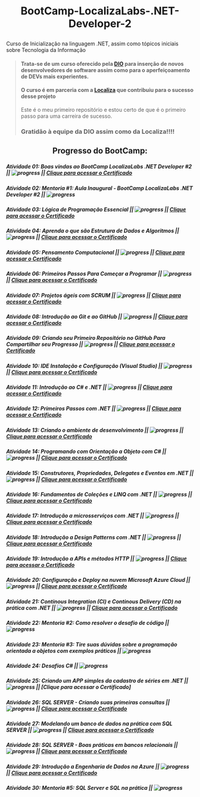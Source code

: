 # <p align="center">BootCamp-LocalizaLabs-.NET-Developer-2</p>
Curso de Inicialização na linguagem .NET, assim como tópicos iniciais sobre Tecnologia da Informação

> #### Trata-se de um curso oferecido pela [DIO](https://web.dio.me/) para inserção de novos desenvolvedores de software assim como para o aperfeiçoamento de DEVs mais experientes.
> #### O curso é em parceria com a [Localiza](https://www.localiza.com/brasil/pt-br) que contribuiu para o sucesso desse projeto
> 
> Este é o meu primeiro repositório e estou certo de que é o primeiro passo para uma carreira de sucesso.
> ### Gratidão à equipe da DIO assim como da Localiza!!!!


## <p align="center">Progresso do BootCamp:</p>

##### Atividade 01: Boas vindas ao BootCamp LocalizaLabs .NET Developer #2 || ![progress](https://progress-bar.dev/100/ "progresso") || [Clique para acessar o Certificado](https://github.com/michel-74/BootCamp-LocalizaLabs-.NET-Developer-2/blob/main/05%20Certificacoes/00%20Certificado%20de%20Boas%20Vindas%20ao%20Bootcamp%20LocalizaLabs.pdf)
##### Atividade 02: Mentoria #1: Aula Inaugural - BootCamp LocalizaLabs .NET Developer #2 || ![progress](https://progress-bar.dev/100/ "progresso")
##### Atividade 03: Lógica de Programação Essencial || ![progress](https://progress-bar.dev/100/ "progresso") || [Clique para acessar o Certificado](https://github.com/michel-74/BootCamp-LocalizaLabs-.NET-Developer-2/blob/main/05%20Certificacoes/02%20Certificado%20de%20Logica%20de%20Programacao%20Essencial.pdf)
##### Atividade 04: Aprenda o que são Estrutura de Dados e Algoritmos || ![progress](https://progress-bar.dev/100/ "progresso") || [Clique para acessar o Certificado](https://github.com/michel-74/BootCamp-LocalizaLabs-.NET-Developer-2/blob/main/05%20Certificacoes/03%20Certificado%20de%20Estrutura%20de%20Dados%20e%20Algoritmo.pdf)
##### Atividade 05: Pensamento Computacional || ![progress](https://progress-bar.dev/100/ "progresso") || [Clique para acessar o Certificado](https://github.com/michel-74/BootCamp-LocalizaLabs-.NET-Developer-2/blob/main/05%20Certificacoes/04%20Certificado%20de%20Pensamento%20Computacional.pdf)
##### Atividade 06: Primeiros Passos Para Começar a Programar || ![progress](https://progress-bar.dev/100/ "progresso") || [Clique para acessar o Certificado](https://github.com/michel-74/BootCamp-LocalizaLabs-.NET-Developer-2/blob/main/05%20Certificacoes/05%20Certificado%20de%20Primeiros%20Passos%20para%20comecar%20a%20programar.pdf)
##### Atividade 07: Projetos ágeis com SCRUM || ![progress](https://progress-bar.dev/100/ "progresso") || [Clique para acessar o Certificado](https://github.com/michel-74/BootCamp-LocalizaLabs-.NET-Developer-2/blob/main/05%20Certificacoes/06%20Certificado%20de%20Projetos%20ageis%20com%20SCRUM.pdf)
##### Atividade 08: Introdução ao Git e ao GitHub || ![progress](https://progress-bar.dev/100/ "progresso") || [Clique para acessar o Certificado](https://github.com/michel-74/BootCamp-LocalizaLabs-.NET-Developer-2/blob/main/05%20Certificacoes/07%20Certificado%20de%20Introducao%20ao%20Git%20e%20ao%20GitHub.pdf)
##### Atividade 09: Criando seu Primeiro Repositório no GitHub Para Compartilhar seu Progresso || ![progress](https://progress-bar.dev/100/ "progresso") || [Clique para acessar o Certificado](https://github.com/michel-74/BootCamp-LocalizaLabs-.NET-Developer-2/blob/main/05%20Certificacoes/08%20Certificado%20Criando%20seu%20Primeiro%20Repositorio%20no%20GitHub%20Para%20Compartilhar%20Seu%20Progresso.pdf)
##### Atividade 10: IDE Instalação e Configuração (Visual Studio) || ![progress](https://progress-bar.dev/100/ "progresso") || [Clique para acessar o Certificado](https://github.com/michel-74/BootCamp-LocalizaLabs-.NET-Developer-2/blob/main/05%20Certificacoes/09%20Certificado%20IDE%20Instalacao%20e%20Configuracao%20-%20Visual%20Studio.pdf)
##### Atividade 11: Introdução ao C# e .NET || ![progress](https://progress-bar.dev/100/ "progresso") || [Clique para acessar o Certificado](https://github.com/michel-74/BootCamp-LocalizaLabs-.NET-Developer-2/blob/main/05%20Certificacoes/10%20Certificado%20Introducao%20ao%20C%23%20e%20Net.pdf)
##### Atividade 12: Primeiros Passos com .NET || ![progress](https://progress-bar.dev/100/ "progresso") || [Clique para acessar o Certificado](https://github.com/michel-74/BootCamp-LocalizaLabs-.NET-Developer-2/blob/main/05%20Certificacoes/11%20Certificado%20Primeiros%20Passos%20com%20.Net.pdf)
##### Atividade 13: Criando o ambiente de desenvolvimento || ![progress](https://progress-bar.dev/100/ "progresso") || [Clique para acessar o Certificado](https://github.com/michel-74/BootCamp-LocalizaLabs-.NET-Developer-2/blob/main/05%20Certificacoes/12%20Certificado%20Criando%20o%20ambiente%20de%20Desenvolvimento.pdf)
##### Atividade 14: Programando com Orientação a Objeto com C# || ![progress](https://progress-bar.dev/100/ "progresso") || [Clique para acessar o Certificado](https://github.com/michel-74/BootCamp-LocalizaLabs-.NET-Developer-2/blob/main/05%20Certificacoes/13%20Certificado%20Programando%20com%20Orientacao%20a%20Objeto%20com%20C%23.pdf)
##### Atividade 15: Construtores, Propriedades, Delegates e Eventos em .NET || ![progress](https://progress-bar.dev/100/ "progresso") || [Clique para acessar o Certificado](https://github.com/michel-74/BootCamp-LocalizaLabs-.NET-Developer-2/blob/main/05%20Certificacoes/14%20Certificado%20Construtores,%20Prop,%20Delegates%20e%20Eventos%20em%20.Net.pdf)
##### Atividade 16: Fundamentos de Coleções e LINQ com .NET || ![progress](https://progress-bar.dev/100/ "progresso") || [Clique para acessar o Certificado](https://github.com/michel-74/BootCamp-LocalizaLabs-.NET-Developer-2/blob/main/05%20Certificacoes/15%20Certificado%20Fundamentos%20de%20Colecoes%20e%20Link%20com%20.Net.pdf)
##### Atividade 17: Introdução a microsserviços com .NET || ![progress](https://progress-bar.dev/100/ "progresso") || [Clique para acessar o Certificado](https://github.com/michel-74/BootCamp-LocalizaLabs-.NET-Developer-2/blob/main/05%20Certificacoes/16%20Certificado%20Introducao%20a%20microsservicos%20com%20.Net.pdf)
##### Atividade 18: Introdução a Design Patterns com .NET || ![progress](https://progress-bar.dev/100/ "progresso") || [Clique para acessar o Certificado](https://github.com/michel-74/BootCamp-LocalizaLabs-.NET-Developer-2/blob/main/05%20Certificacoes/17%20Certificado%20Introducao%20a%20Design%20Patterns%20com%20.Net.pdf)
##### Atividade 19: Introdução a APIs e métodos HTTP || ![progress](https://progress-bar.dev/100/ "progresso") || [Clique para acessar o Certificado](https://github.com/michel-74/BootCamp-LocalizaLabs-.NET-Developer-2/blob/main/05%20Certificacoes/18%20Certificado%20Introducao%20a%20APIs%20e%20metodos%20HTTP.pdf)
##### Atividade 20: Configuração e Deploy na nuvem Microsoft Azure Cloud || ![progress](https://progress-bar.dev/100/ "progresso") || [Clique para acessar o Certificado](https://github.com/michel-74/BootCamp-LocalizaLabs-.NET-Developer-2/blob/main/05%20Certificacoes/19%20Certificado%20Configuracao%20e%20Deploy%20na%20nuvem%20Microsoft%20Azure%20Cloud.pdf)
##### Atividade 21: Continous Integration (CI) e Continous Delivery (CD) na prática com .NET || ![progress](https://progress-bar.dev/100/ "progresso") || [Clique para acessar o Certificado](https://github.com/michel-74/BootCamp-LocalizaLabs-.NET-Developer-2/blob/main/05%20Certificacoes/20%20Certificado%20Continuous%20Integration-CI%20e%20Continuous%20Delivery-CD%20na%20pratica%20com%20.NET.pdf)
##### Atividade 22: Mentoria #2: Como resolver o desafio de código || ![progress](https://progress-bar.dev/100/ "progresso")
##### Atividade 23: Mentoria #3: Tire suas dúvidas sobre a programação orientada a objetos com exemplos práticos || ![progress](https://progress-bar.dev/100/ "progresso")
##### Atividade 24: Desafios C# || ![progress](https://progress-bar.dev/100/ "progresso")
##### Atividade 25: Criando um APP simples da cadastro de séries em .NET || ![progress](https://progress-bar.dev/50/ "progresso") || [Clique para acessar o Certificado]
##### Atividade 26: SQL SERVER - Criando suas primeiras consultas || ![progress](https://progress-bar.dev/100/ "progresso") || [Clique para acessar o Certificado](https://github.com/michel-74/BootCamp-LocalizaLabs-.NET-Developer-2/blob/main/05%20Certificacoes/26%20Certificado%20SQL%20Server%20-%20Criando%20suas%20primeiras%20consultas.pdf)
##### Atividade 27: Modelando um banco de dados na prática com SQL SERVER || ![progress](https://progress-bar.dev/100/ "progresso") || [Clique para acessar o Certificado](https://github.com/michel-74/BootCamp-LocalizaLabs-.NET-Developer-2/blob/main/05%20Certificacoes/27%20Certificado%20Modelando%20um%20banco%20de%20dados%20na%20pratica%20com%20SQL%20Server.pdf)
##### Atividade 28: SQL SERVER - Boas práticas em bancos relacionais || ![progress](https://progress-bar.dev/100/ "progresso") || [Clique para acessar o Certificado](https://github.com/michel-74/BootCamp-LocalizaLabs-.NET-Developer-2/blob/main/05%20Certificacoes/28%20Certificado%20SQL%20Server%20-%20Boas%20praticas%20em%20bancos%20relacionais.pdf)
##### Atividade 29: Introdução a Engenharia de Dados na Azure || ![progress](https://progress-bar.dev/100/ "progresso") || [Clique para acessar o Certificado](https://github.com/michel-74/BootCamp-LocalizaLabs-.NET-Developer-2/blob/main/05%20Certificacoes/29%20Certificado%20Introducao%20a%20Engenharia%20de%20Dados%20na%20Azure.pdf)
##### Atividade 30: Mentoria #5: SQL Server e SQL na prática || ![progress](https://progress-bar.dev/100/ "progresso")
